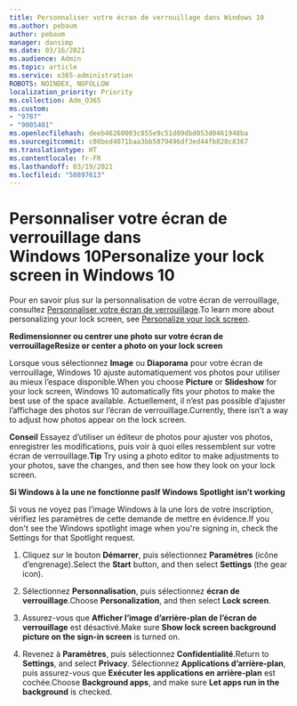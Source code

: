 ```yaml
---
title: Personnaliser votre écran de verrouillage dans Windows 10
ms.author: pebaum
author: pebaum
manager: dansimp
ms.date: 03/16/2021
ms.audience: Admin
ms.topic: article
ms.service: o365-administration
ROBOTS: NOINDEX, NOFOLLOW
localization_priority: Priority
ms.collection: Adm_O365
ms.custom:
- "9787"
- "9005401"
ms.openlocfilehash: deeb46260003c855e9c51d09dbd053d0461948ba
ms.sourcegitcommit: c08bed4071baa3bb5879496df3ed44fb828c8367
ms.translationtype: HT
ms.contentlocale: fr-FR
ms.lasthandoff: 03/19/2021
ms.locfileid: "50897613"
---
```

# <a name="personalize-your-lock-screen-in-windows-10"></a><span data-ttu-id="15592-102">Personnaliser votre écran de verrouillage dans Windows 10</span><span class="sxs-lookup"><span data-stu-id="15592-102">Personalize your lock screen in Windows 10</span></span>

<span data-ttu-id="15592-103">Pour en savoir plus sur la personnalisation de votre écran de verrouillage, consultez [Personnaliser votre écran de verrouillage](https://support.microsoft.com/windows/personalize-your-lock-screen-81dab9b0-35cf-887c-84a0-6de8ef72bea0).</span><span class="sxs-lookup"><span data-stu-id="15592-103">To learn more about personalizing your lock screen, see [Personalize your lock screen](https://support.microsoft.com/windows/personalize-your-lock-screen-81dab9b0-35cf-887c-84a0-6de8ef72bea0).</span></span>

<span data-ttu-id="15592-104">**Redimensionner ou centrer une photo sur votre écran de verrouillage**</span><span class="sxs-lookup"><span data-stu-id="15592-104">**Resize or center a photo on your lock screen**</span></span>

<span data-ttu-id="15592-105">Lorsque vous sélectionnez **Image** ou **Diaporama** pour votre écran de verrouillage, Windows 10 ajuste automatiquement vos photos pour utiliser au mieux l’espace disponible.</span><span class="sxs-lookup"><span data-stu-id="15592-105">When you choose **Picture** or **Slideshow** for your lock screen, Windows 10 automatically fits your photos to make the best use of the space available.</span></span> <span data-ttu-id="15592-106">Actuellement, il n’est pas possible d’ajuster l’affichage des photos sur l’écran de verrouillage.</span><span class="sxs-lookup"><span data-stu-id="15592-106">Currently, there isn't a way to adjust how photos appear on the lock screen.</span></span>

<span data-ttu-id="15592-107">**Conseil** Essayez d’utiliser un éditeur de photos pour ajuster vos photos, enregistrer les modifications, puis voir à quoi elles ressemblent sur votre écran de verrouillage.</span><span class="sxs-lookup"><span data-stu-id="15592-107">**Tip** Try using a photo editor to make adjustments to your photos, save the changes, and then see how they look on your lock screen.</span></span>

<span data-ttu-id="15592-108">**Si Windows à la une ne fonctionne pas**</span><span class="sxs-lookup"><span data-stu-id="15592-108">**If Windows Spotlight isn’t working**</span></span>

<span data-ttu-id="15592-109">Si vous ne voyez pas l’image Windows à la une lors de votre inscription, vérifiez les paramètres de cette demande de mettre en évidence.</span><span class="sxs-lookup"><span data-stu-id="15592-109">If you don't see the Windows spotlight image when you're signing in, check the Settings for that Spotlight request.</span></span> 

1. <span data-ttu-id="15592-110">Cliquez sur le bouton **Démarrer**, puis sélectionnez **Paramètres** (icône d’engrenage).</span><span class="sxs-lookup"><span data-stu-id="15592-110">Select the **Start** button, and then select **Settings** (the gear icon).</span></span>

1. <span data-ttu-id="15592-111">Sélectionnez **Personnalisation**, puis sélectionnez **écran de verrouillage**.</span><span class="sxs-lookup"><span data-stu-id="15592-111">Choose **Personalization**, and then select **Lock screen**.</span></span>

1. <span data-ttu-id="15592-112">Assurez-vous que **Afficher l’image d’arrière-plan de l’écran de verrouillage** est désactivé.</span><span class="sxs-lookup"><span data-stu-id="15592-112">Make sure **Show lock screen background picture on the sign-in screen** is turned on.</span></span>

1. <span data-ttu-id="15592-113">Revenez à **Paramètres**, puis sélectionnez **Confidentialité**.</span><span class="sxs-lookup"><span data-stu-id="15592-113">Return to **Settings**, and select **Privacy**.</span></span> <span data-ttu-id="15592-114">Sélectionnez **Applications d’arrière-plan**, puis assurez-vous que **Exécuter les applications en arrière-plan** est cochée.</span><span class="sxs-lookup"><span data-stu-id="15592-114">Choose **Background apps**, and make sure **Let apps run in the background** is checked.</span></span>